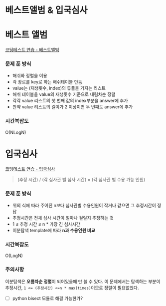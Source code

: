 # 베스트앨범 & 입국심사

# 베스트 앨범

[코딩테스트 연습 - 베스트앨범](https://programmers.co.kr/learn/courses/30/lessons/42579)

### 문제 푼 방식

- 해쉬와 정렬을 이용
- 각 장르를 key로 하는 해쉬테이블 만듬
- value는 (재생횟수, index)의 튜플을 가지는 리스트
- 해쉬 테이블을 value의 재생횟수 기준으로 내림차순 정렬
- 각각 value 리스트의 첫 번째 값의 index부분을 answer에 추가
- 만약 value 리스트의 길이가 2 이상이면 두 번째도 answer에 추가

### 시간복잡도

O(NLogN)

# 입국심사

[코딩테스트 연습 - 입국심사](https://programmers.co.kr/learn/courses/30/lessons/43238)

> (추정 시간) / (각 심사관 별 심사 시간) = (각 심사관 별 수용 가능 인원)

### 문제 푼 방식

- 위의 식에 따라 주어진 n보다 심사관별 수용인원이 작거나 같으면 그 추정시간이 정답
- 추정시간은 전체 심사 시간이 얼마나 걸릴지 추정하는 것
- 1 ≤ 추정 시간 ≤ n * 가장 긴 심사시간
- 이분탐색 template에 따라 **n과 수용인원 비교**

### 시간복잡도

O(LogN)

### 주의사항

이분탐색은 **오름차순 정렬**이 되어있을때 만 쓸 수 있다. 이 문제에서는 탐색하는 부분이 추정시간, `1 <= (추정시간) <=n * max(times)`이므로 정렬이 필요없었다.

- [ ]  python bisect 모듈로 해결 가능한가?